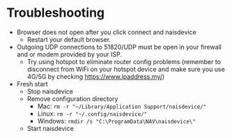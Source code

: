 # Troubleshooting

- Browser does not open after you click connect and naisdevice
    - Restart your default browser.
- Outgoing UDP connections to 51820/UDP must be open in your firewall and or modem provided by your ISP.
    - Try using hotspot to eliminate router config problems (remember to disconnect from WiFi on your hotspot device and make sure you use 4G/5G by checking https://www.ipaddress.my/)
- Fresh start
    - Stop naisdevice
    - Remove configuration directory
        - Mac: `rm -r "~/Library/Application Support/naisdevice/"`
        - Linux: `rm -r "~/.config/naisdevice/"`
        - Windows: `rmdir /s "C:\ProgramData\NAV\naisdevice\"`
    - Start naisdevice
